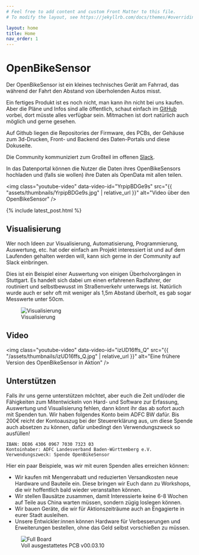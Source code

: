 ```yaml
---
# Feel free to add content and custom Front Matter to this file.
# To modify the layout, see https://jekyllrb.com/docs/themes/#overriding-theme-defaults

layout: home
title: Home
nav_order: 1
---
```


# OpenBikeSensor
Der OpenBikeSensor ist ein kleines technisches Gerät am Fahrrad, das während der Fahrt den Abstand von überholenden Autos misst.

Ein fertiges Produkt ist es noch nicht, man kann ihn nicht bei uns kaufen. Aber die Pläne und Infos sind alle öffentlich, schaut einfach im [GitHub](https://github.com/openbikesensor) vorbei, dort müsste alles verfügbar sein. Mitmachen ist dort natürlich auch möglich und gerne gesehen.

Auf Github liegen die Repositories der Firmware, des PCBs, der Gehäuse zum 3d-Drucken, Front- und Backend des Daten-Portals und diese Dokuseite.

Die Community kommuniziert zum Großteil im offenen [Slack](https://openbikesensor.org/slack).

In das Datenportal können die Nutzer die Daten ihres OpenBikeSensors hochladen und (falls sie wollen) ihre Daten als OpenData mit allen teilen.

<img class="youtube-video" data-video-id="YrpipBDGe9s" src="{{ "assets/thumbnails/YrpipBDGe9s.jpg" | relative_url }}" alt="Video über den OpenBikeSensor" />

{% include latest_post.html %}

## Visualisierung
Wer noch Ideen zur Visualisierung, Automatisierung, Programmierung, Auswertung, etc. hat oder einfach am Projekt interessiert ist und auf dem Laufenden gehalten werden will, kann sich gerne in der Community auf Slack einbringen.

Dies ist ein Beispiel einer Auswertung von einigen Überholvorgängen in Stuttgart. Es handelt sich dabei um einen erfahrenen Radfahrer, der routiniert und selbstbewusst im Straßenverkehr unterwegs ist. Natürlich wurde auch er sehr oft mit weniger als 1,5m Abstand überholt, es gab sogar Messwerte unter 50cm.

<figure>
  <img src="assets/images/2020-08 visualisierung abstaende.png" alt="Visualisierung" class="inline"/>
  <figcaption>Visualisierung</figcaption>
</figure>


## Video

<img class="youtube-video" data-video-id="izUD16ffs_Q" src="{{ "/assets/thumbnails/izUD16ffs_Q.jpg" | relative_url }}" alt="Eine frühere Version des OpenBikeSensor in Aktion" />

## Unterstützen
Falls ihr uns gerne unterstützen möchtet, aber euch die Zeit und/oder die Fähigkeiten zum Mitentwickeln von Hard- und Software zur Erfassung, Auswertung und Visualisierung fehlen, dann könnt ihr das ab sofort auch mit Spenden tun.
Wir haben folgendes Konto beim ADFC BW dafür. Bis 200€ reicht der Kontoauszug bei der Steuererklärung aus, um diese Spende auch absetzen zu können, dafür unbedingt den Verwendungszweck so ausfüllen!

```
IBAN: DE06 4306 0967 7030 7323 03
Kontoinhaber: ADFC Landesverband Baden-Württemberg e.V.
Verwendungszweck: Spende OpenBikeSensor
```

Hier ein paar Beispiele, was wir mit euren Spenden alles erreichen können:
* Wir kaufen mit Mengenrabatt und reduzierten Versandkosten neue Hardware und Bauteile ein. Diese bringen wir Euch dann zu Workshops, die wir hoffentlich bald wieder veranstalten können.
* Wir stellen Bausätze zusammen, damit Interessierte keine 6-8 Wochen auf Teile aus China warten müssen, sondern zügig loslegen können.
* Wir bauen Geräte, die wir für Aktionszeiträume auch an Engagierte in eurer Stadt ausleihen.
* Unsere Entwickler:innen können Hardware für Verbesserungen und Erweiterungen bestellen, ohne das Geld selbst vorschießen zu müssen.


<figure>
  <img src="assets/images/v00.03/PCB00.03.10_short1.jpg" alt="Full Board" class="inline"/>
  <figcaption>Voll ausgestattetes PCB v00.03.10</figcaption>
</figure>
